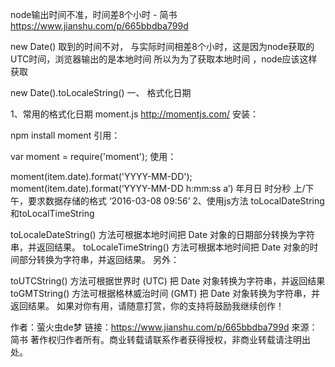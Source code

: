 node输出时间不准，时间差8个小时 - 简书 https://www.jianshu.com/p/665bbdba799d

new Date() 取到的时间不对，
与实际时间相差8个小时，这是因为node获取的UTC时间，浏览器输出的是本地时间
所以为为了获取本地时间 ，node应该这样获取

new Date().toLocaleString()
一、 格式化日期

1、常用的格式化日期 moment.js http://momentjs.com/
安装：

npm install moment
引用：

var moment = require('moment');
使用：

moment(item.date).format('YYYY-MM-DD');
moment(item.date).format(‘YYYY-MM-DD h:mm:ss a’)
年月日 时分秒 上/下午，要求数据存储的格式 ‘2016-03-08 09:56’
2、使用js方法 toLocalDateString和toLocalTimeString

toLocaleDateString() 
方法可根据本地时间把 Date 对象的日期部分转换为字符串，并返回结果。 
toLocaleTimeString() 
方法可根据本地时间把 Date 对象的时间部分转换为字符串，并返回结果。
另外：

toUTCString() 
方法可根据世界时 (UTC) 把 Date 对象转换为字符串，并返回结果
toGMTString() 
方法可根据格林威治时间 (GMT) 把 Date 对象转换为字符串，并返回结果。
如果对你有用，请随意打赏，你的支持将鼓励我继续创作！

作者：萤火虫de梦
链接：https://www.jianshu.com/p/665bbdba799d
來源：简书
著作权归作者所有。商业转载请联系作者获得授权，非商业转载请注明出处。